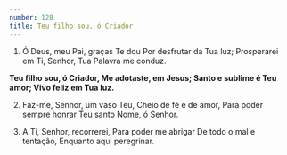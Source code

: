```yaml
---
number: 128
title: Teu filho sou, ó Criador
---
```


1. Ó Deus, meu Pai, graças Te dou
  Por desfrutar da Tua luz;
  Prosperarei em Ti, Senhor,
  Tua Palavra me conduz.

  __Teu filho sou, ó Criador,
  Me adotaste, em Jesus;
  Santo e sublime é Teu amor;
  Vivo feliz em Tua luz.__

2. Faz-me, Senhor, um vaso Teu,
  Cheio de fé e de amor,
  Para poder sempre honrar
  Teu santo Nome, ó Senhor.

3. A Ti, Senhor, recorrerei,
  Para poder me abrigar
  De todo o mal e tentação,
  Enquanto aqui peregrinar.
